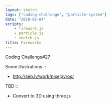 ```yaml
---
layout: sketch
tags: ["coding-challenge", "particle-system"]
date: "2018-02-04"
scripts: 
    - firework.js
    - particle.js
    - sketch.js
title: Fireworks
---
```


Coding Challenge#27

Some illustrations ::

* <http://seb.ly/work/pixelpyros/>

TBD :: 

* Convert to 3D using three.js
